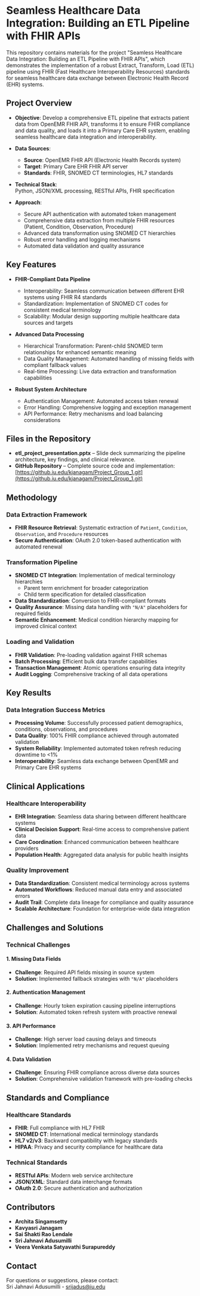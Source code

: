 # Seamless Healthcare Data Integration: Building an ETL Pipeline with FHIR APIs
This repository contains materials for the project "Seamless Healthcare Data Integration: Building an ETL Pipeline with FHIR APIs", which demonstrates the implementation of a robust Extract, Transform, Load (ETL) pipeline using FHIR (Fast Healthcare Interoperability Resources) standards for seamless healthcare data exchange between Electronic Health Record (EHR) systems.

## Project Overview

- **Objective**: Develop a comprehensive ETL pipeline that extracts patient data from OpenEMR FHIR API, transforms it to ensure FHIR compliance and data quality, and loads it into a Primary Care EHR system, enabling seamless healthcare data integration and interoperability.

- **Data Sources**:  
  - **Source**: OpenEMR FHIR API (Electronic Health Records system)  
  - **Target**: Primary Care EHR FHIR API server  
  - **Standards**: FHIR, SNOMED CT terminologies, HL7 standards  

- **Technical Stack**:  
  Python, JSON/XML processing, RESTful APIs, FHIR specification

- **Approach**:  
  - Secure API authentication with automated token management  
  - Comprehensive data extraction from multiple FHIR resources (Patient, Condition, Observation, Procedure)  
  - Advanced data transformation using SNOMED CT hierarchies  
  - Robust error handling and logging mechanisms  
  - Automated data validation and quality assurance
 
## Key Features

- **FHIR-Compliant Data Pipeline**  
  - Interoperability: Seamless communication between different EHR systems using FHIR R4 standards  
  - Standardization: Implementation of SNOMED CT codes for consistent medical terminology  
  - Scalability: Modular design supporting multiple healthcare data sources and targets  

- **Advanced Data Processing**  
  - Hierarchical Transformation: Parent-child SNOMED term relationships for enhanced semantic meaning  
  - Data Quality Management: Automated handling of missing fields with compliant fallback values  
  - Real-time Processing: Live data extraction and transformation capabilities  

- **Robust System Architecture**  
  - Authentication Management: Automated access token renewal  
  - Error Handling: Comprehensive logging and exception management  
  - API Performance: Retry mechanisms and load balancing considerations

## Files in the Repository
  
- **etl_project_presentation.pptx** – Slide deck summarizing the pipeline architecture, key findings, and clinical relevance.  
- **GitHub Repository** – Complete source code and implementation: [https://github.iu.edu/kjanagam/Project_Group_1.git](https://github.iu.edu/kjanagam/Project_Group_1.git)  
 
## Methodology

### **Data Extraction Framework**
- **FHIR Resource Retrieval**: Systematic extraction of `Patient`, `Condition`, `Observation`, and `Procedure` resources  
- **Secure Authentication**: OAuth 2.0 token-based authentication with automated renewal

### **Transformation Pipeline**
- **SNOMED CT Integration**: Implementation of medical terminology hierarchies  
  - Parent term enrichment for broader categorization  
  - Child term specification for detailed classification  
- **Data Standardization**: Conversion to FHIR-compliant formats  
- **Quality Assurance**: Missing data handling with `"N/A"` placeholders for required fields  
- **Semantic Enhancement**: Medical condition hierarchy mapping for improved clinical context  

### **Loading and Validation**
- **FHIR Validation**: Pre-loading validation against FHIR schemas  
- **Batch Processing**: Efficient bulk data transfer capabilities  
- **Transaction Management**: Atomic operations ensuring data integrity  
- **Audit Logging**: Comprehensive tracking of all data operations  

## Key Results

### **Data Integration Success Metrics**
- **Processing Volume**: Successfully processed patient demographics, conditions, observations, and procedures  
- **Data Quality**: 100% FHIR compliance achieved through automated validation  
- **System Reliability**: Implemented automated token refresh reducing downtime to <1%  
- **Interoperability**: Seamless data exchange between OpenEMR and Primary Care EHR systems

## Clinical Applications

### **Healthcare Interoperability**
- **EHR Integration**: Seamless data sharing between different healthcare systems  
- **Clinical Decision Support**: Real-time access to comprehensive patient data  
- **Care Coordination**: Enhanced communication between healthcare providers  
- **Population Health**: Aggregated data analysis for public health insights  

### **Quality Improvement**
- **Data Standardization**: Consistent medical terminology across systems  
- **Automated Workflows**: Reduced manual data entry and associated errors  
- **Audit Trail**: Complete data lineage for compliance and quality assurance  
- **Scalable Architecture**: Foundation for enterprise-wide data integration  

## Challenges and Solutions

### **Technical Challenges**

#### 1. Missing Data Fields
- **Challenge**: Required API fields missing in source system  
- **Solution**: Implemented fallback strategies with `"N/A"` placeholders  

#### 2. Authentication Management
- **Challenge**: Hourly token expiration causing pipeline interruptions  
- **Solution**: Automated token refresh system with proactive renewal  

#### 3. API Performance
- **Challenge**: High server load causing delays and timeouts  
- **Solution**: Implemented retry mechanisms and request queuing  

#### 4. Data Validation
- **Challenge**: Ensuring FHIR compliance across diverse data sources  
- **Solution**: Comprehensive validation framework with pre-loading checks  

## Standards and Compliance

### **Healthcare Standards**
- **FHIR**: Full compliance with HL7 FHIR  
- **SNOMED CT**: International medical terminology standards  
- **HL7 v2/v3**: Backward compatibility with legacy standards  
- **HIPAA**: Privacy and security compliance for healthcare data  

### **Technical Standards**
- **RESTful APIs**: Modern web service architecture  
- **JSON/XML**: Standard data interchange formats  
- **OAuth 2.0**: Secure authentication and authorization

## Contributors

- **Archita Singamsetty**
- **Kavyasri Janagam**
- **Sai Shakti Rao Lendale**
- **Sri Jahnavi Adusumilli**
- **Veera Venkata Satyavathi Surapureddy**

## Contact

For questions or suggestions, please contact:  
Sri Jahnavi Adusumilli - [srijadus@iu.edu](mailto:srijadus@iu.edu)

